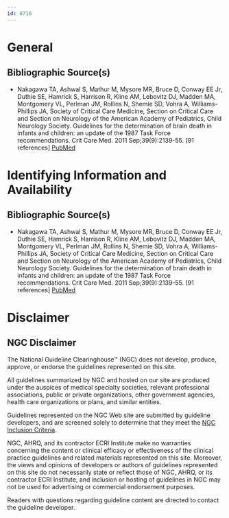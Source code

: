 ```yaml
---
id: 8716
---
```


# General

## Bibliographic Source(s)

- Nakagawa TA, Ashwal S, Mathur M, Mysore MR, Bruce D, Conway EE Jr, Duthie SE, Hamrick S, Harrison R, Kline AM, Lebovitz DJ, Madden MA, Montgomery VL, Perlman JM, Rollins N, Shemie SD, Vohra A, Williams-Phillips JA, Society of Critical Care Medicine, Section on Critical Care and Section on Neurology of the American Academy of Pediatrics, Child Neurology Society. Guidelines for the determination of brain death in infants and children: an update of the 1987 Task Force recommendations. Crit Care Med. 2011 Sep;39(9):2139-55. [91 references] [ PubMed ](http://www.ncbi.nlm.nih.gov/entrez/query.fcgi?cmd=Retrieve&db=pubmed&dopt=Abstract&list_uids=21849823)

# Identifying Information and Availability

## Bibliographic Source(s)

- Nakagawa TA, Ashwal S, Mathur M, Mysore MR, Bruce D, Conway EE Jr, Duthie SE, Hamrick S, Harrison R, Kline AM, Lebovitz DJ, Madden MA, Montgomery VL, Perlman JM, Rollins N, Shemie SD, Vohra A, Williams-Phillips JA, Society of Critical Care Medicine, Section on Critical Care and Section on Neurology of the American Academy of Pediatrics, Child Neurology Society. Guidelines for the determination of brain death in infants and children: an update of the 1987 Task Force recommendations. Crit Care Med. 2011 Sep;39(9):2139-55. [91 references] [ PubMed ](http://www.ncbi.nlm.nih.gov/entrez/query.fcgi?cmd=Retrieve&db=pubmed&dopt=Abstract&list_uids=21849823)

# Disclaimer

## NGC Disclaimer

The National Guideline Clearinghouse™ (NGC) does not develop, produce, approve, or endorse the guidelines represented on this site.

All guidelines summarized by NGC and hosted on our site are produced under the auspices of medical specialty societies, relevant professional associations, public or private organizations, other government agencies, health care organizations or plans, and similar entities.

Guidelines represented on the NGC Web site are submitted by guideline developers, and are screened solely to determine that they meet the [NGC Inclusion Criteria](/help-and-about/summaries/inclusion-criteria).

NGC, AHRQ, and its contractor ECRI Institute make no warranties concerning the content or clinical efficacy or effectiveness of the clinical practice guidelines and related materials represented on this site. Moreover, the views and opinions of developers or authors of guidelines represented on this site do not necessarily state or reflect those of NGC, AHRQ, or its contractor ECRI Institute, and inclusion or hosting of guidelines in NGC may not be used for advertising or commercial endorsement purposes.

Readers with questions regarding guideline content are directed to contact the guideline developer.

